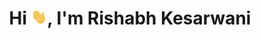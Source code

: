 <h1 align="center">Hi <img src="https://github.com/devptyagi/devptyagi/blob/main/assets/Hi.gif" height="25px">, I'm Rishabh Kesarwani</h1>
